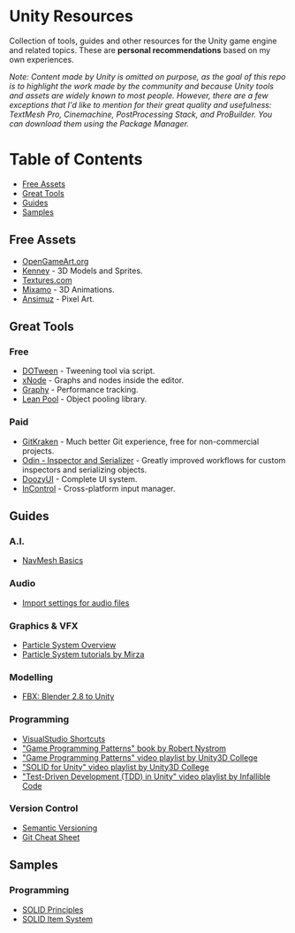# Unity Resources
Collection of tools, guides and other resources for the Unity game engine and related topics. These are **personal recommendations** based on my own experiences.

*Note: Content made by Unity is omitted on purpose, as the goal of this repo is to highlight the work made by the community and because Unity tools and assets are widely known to most people. However, there are a few exceptions that I'd like to mention for their great quality and usefulness: TextMesh Pro, Cinemachine, PostProcessing Stack, and ProBuilder. You can download them using the Package Manager.*

# Table of Contents
* [Free Assets](#free-assets)
* [Great Tools](#great-tools)
* [Guides](#guides)
* [Samples](#samples)


## Free Assets
- [OpenGameArt.org](https://opengameart.org)
- [Kenney](https://www.kenney.nl) - 3D Models and Sprites.
- [Textures.com](https://www.textures.com/)
- [Mixamo](https://www.mixamo.com) - 3D Animations.
- [Ansimuz](https://ansimuz.itch.io/) - Pixel Art.

## Great Tools

### Free

- [DOTween](https://assetstore.unity.com/packages/tools/animation/dotween-hotween-v2-27676) - Tweening tool via script.
- [xNode](https://github.com/Siccity/xNode) - Graphs and nodes inside the editor.
- [Graphy](https://github.com/Tayx94/graphy) - Performance tracking.
- [Lean Pool](https://assetstore.unity.com/packages/tools/utilities/lean-pool-35666) - Object pooling library.

### Paid
- [GitKraken](https://www.gitkraken.com/invite/6CFY7pSQ) - Much better Git experience, free for non-commercial projects.
- [Odin - Inspector and Serializer](https://assetstore.unity.com/packages/tools/utilities/odin-inspector-and-serializer-89041) - Greatly improved workflows for custom inspectors and serializing objects.
- [DoozyUI](https://assetstore.unity.com/packages/tools/gui/doozyui-complete-ui-management-system-138361) - Complete UI system.
- [InControl](https://assetstore.unity.com/packages/tools/input-management/14695) - Cross-platform input manager.

## Guides

### A.I.
- [NavMesh Basics](https://www.youtube.com/watch?v=CHV1ymlw-P8)

### Audio
- [Import settings for audio files](https://www.blog.theknightsofunity.com/wrong-import-settings-killing-unity-game-part-2)

### Graphics & VFX
- [Particle System Overview](https://www.youtube.com/watch?v=FEA1wTMJAR0)
- [Particle System tutorials by Mirza](https://www.youtube.com/playlist?list=PLeUz3R4jvSwC1hmYN_BUBm65_oEwlQF1H)

### Modelling
- [FBX: Blender 2.8 to Unity](https://www.reddit.com/r/Unity3D/comments/adu35q/perfect_fbx_export_settings_from_blender_28_to/)

### Programming
- [VisualStudio Shortcuts](https://www.dofactory.com)
- ["Game Programming Patterns" book by Robert Nystrom](https://gameprogrammingpatterns.com/)
- ["Game Programming Patterns" video playlist by Unity3D College](https://www.youtube.com/playlist?list=PLB5_EOMkLx_VOmnIytx37lFMiajPHppmj)
- ["SOLID for Unity" video playlist by Unity3D College](https://www.youtube.com/playlist?list=PLB5_EOMkLx_WjcjrsGUXq9wpTib3NCuqg)
- ["Test-Driven Development (TDD) in Unity" video playlist by Infallible Code](https://www.youtube.com/playlist?list=PLKERDLXpXl_jJQiQOHDLimnulasAK3T5b)

### Version Control
- [Semantic Versioning](https://semver.org/)
- [Git Cheat Sheet](https://education.github.com/git-cheat-sheet-education.pdf)

## Samples

### Programming
- [SOLID Principles](samples/solid-principles/)
- [SOLID Item System](samples/solid-item-system/)
